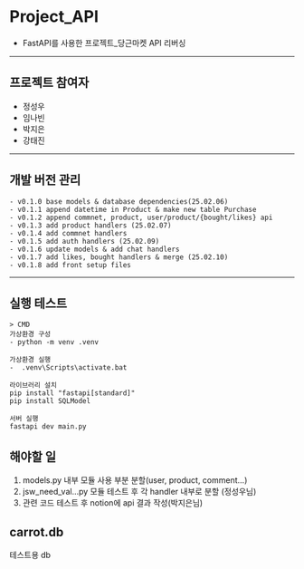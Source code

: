 # Project_API
- FastAPI를 사용한 프로젝트_당근마켓 API 리버싱
---
## 프로젝트 참여자
- 정성우
- 임나빈
- 박지은
- 강태진
---
## 개발 버전 관리
```
- v0.1.0 base models & database dependencies(25.02.06)
- v0.1.1 append datetime in Product & make new table Purchase
- v0.1.2 append commnet, product, user/product/{bought/likes} api
- v0.1.3 add product handlers (25.02.07)
- v0.1.4 add commnet handlers
- v0.1.5 add auth handlers (25.02.09)
- v0.1.6 update models & add chat handlers
- v0.1.7 add likes, bought handlers & merge (25.02.10)
- v0.1.8 add front setup files
```
---
## 실행 테스트
```
> CMD
가상환경 구성
- python -m venv .venv

가상환경 실행
-  .venv\Scripts\activate.bat

라이브러리 설치
pip install "fastapi[standard]"
pip install SQLModel

서버 실행
fastapi dev main.py
```
## 해야할 일
1. models.py 내부 모듈 사용 부분 분할(user, product, comment...)
2. jsw_need_val...py 모듈 테스트 후 각 handler 내부로 분할 (정성우님)
3. 관련 코드 테스트 후 notion에 api 결과 작성(박지은님)

## carrot.db
테스트용 db
